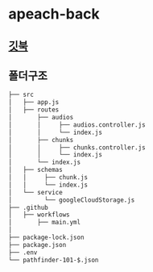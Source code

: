 # apeach-back

## <a href="https://seo-jun-pyo.gitbook.io/apeach-back/"> 깃북 <a/>

## 폴더구조
```bash
├── src
│   ├── app.js
│   ├── routes
│       ├── audios
│       │     ├── audios.controller.js
│       │     └── index.js
│       ├── chunks
│       │     ├── chunks.controller.js
│       │     └── index.js
│       └── index.js
│   ├── schemas
│   │     ├── chunk.js
│   │     └── index.js
│   └── service
│         └── googleCloudStorage.js
├── .github
│   ├── workflows
│       ├── main.yml
│
├── package-lock.json
├── package.json
├── .env
└── pathfinder-101-$.json
``` 
